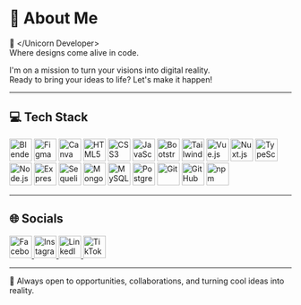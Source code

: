 # 💫 About Me

🦄 </Unicorn Developer>  
Where designs come alive in code.

I'm on a mission to turn your visions into digital reality.  
Ready to bring your ideas to life? Let's make it happen!

---

## 💻 Tech Stack

<p align="left">
  <img src="https://uxwing.com/wp-content/themes/uxwing/download/brands-and-social-media/blender-icon.svg" alt="Blender" width="40" height="40"/>
  <img src="https://uxwing.com/wp-content/themes/uxwing/download/brands-and-social-media/figma-icon.svg" alt="Figma" width="40" height="40"/>
  <img src="https://uxwing.com/wp-content/themes/uxwing/download/brands-and-social-media/canva-icon.svg" alt="Canva" width="40" height="40"/>
  <img src="https://uxwing.com/wp-content/themes/uxwing/download/brands-and-social-media/html5-icon.svg" alt="HTML5" width="40" height="40"/>
  <img src="https://uxwing.com/wp-content/themes/uxwing/download/brands-and-social-media/css3-icon.svg" alt="CSS3" width="40" height="40"/>
  <img src="https://uxwing.com/wp-content/themes/uxwing/download/brands-and-social-media/javascript-icon.svg" alt="JavaScript" width="40" height="40"/>
  <img src="https://uxwing.com/wp-content/themes/uxwing/download/brands-and-social-media/bootstrap-icon.svg" alt="Bootstrap" width="40" height="40"/>
  <img src="https://uxwing.com/wp-content/themes/uxwing/download/brands-and-social-media/tailwind-css-icon.svg" alt="Tailwind CSS" width="40" height="40"/>
  <img src="https://uxwing.com/wp-content/themes/uxwing/download/brands-and-social-media/vue-js-icon.svg" alt="Vue.js" width="40" height="40"/>
  <img src="https://uxwing.com/wp-content/themes/uxwing/download/brands-and-social-media/nuxt-js-icon.svg" alt="Nuxt.js" width="40" height="40"/>
  <img src="https://uxwing.com/wp-content/themes/uxwing/download/brands-and-social-media/typescript-icon.svg" alt="TypeScript" width="40" height="40"/>
  <img src="https://uxwing.com/wp-content/themes/uxwing/download/brands-and-social-media/node-js-icon.svg" alt="Node.js" width="40" height="40"/>
  <img src="https://uxwing.com/wp-content/themes/uxwing/download/brands-and-social-media/express-js-icon.svg" alt="Express.js" width="40" height="40"/>
  <img src="https://uxwing.com/wp-content/themes/uxwing/download/brands-and-social-media/sequelize-icon.svg" alt="Sequelize" width="40" height="40"/>
  <img src="https://uxwing.com/wp-content/themes/uxwing/download/brands-and-social-media/mongodb-icon.svg" alt="MongoDB" width="40" height="40"/>
  <img src="https://uxwing.com/wp-content/themes/uxwing/download/brands-and-social-media/mysql-icon.svg" alt="MySQL" width="40" height="40"/>
  <img src="https://uxwing.com/wp-content/themes/uxwing/download/brands-and-social-media/postgresql-icon.svg" alt="PostgreSQL" width="40" height="40"/>
  <img src="https://uxwing.com/wp-content/themes/uxwing/download/brands-and-social-media/git-icon.svg" alt="Git" width="40" height="40"/>
  <img src="https://uxwing.com/wp-content/themes/uxwing/download/brands-and-social-media/github-icon.svg" alt="GitHub" width="40" height="40"/>
  <img src="https://uxwing.com/wp-content/themes/uxwing/download/brands-and-social-media/npm-icon.svg" alt="npm" width="40" height="40"/>
</p>

---

## 🌐 Socials

<p align="left">
  <a href="https://facebook.com/joniffer.mandac" target="_blank">
    <img src="https://uxwing.com/wp-content/themes/uxwing/download/brands-and-social-media/facebook-icon.svg" alt="Facebook" width="40" height="40"/>
  </a>
  <a href="https://instagram.com/jopeeeeeeeeeel" target="_blank">
    <img src="https://uxwing.com/wp-content/themes/uxwing/download/brands-and-social-media/instagram-icon.svg" alt="Instagram" width="40" height="40"/>
  </a>
  <a href="https://linkedin.com/in/joniffer-mandac-53277a284" target="_blank">
    <img src="https://uxwing.com/wp-content/themes/uxwing/download/brands-and-social-media/linkedin-icon.svg" alt="LinkedIn" width="40" height="40"/>
  </a>
  <a href="https://tiktok.com/@senpaijofiru" target="_blank">
    <img src="https://uxwing.com/wp-content/themes/uxwing/download/brands-and-social-media/tiktok-icon.svg" alt="TikTok" width="40" height="40"/>
  </a>
</p>

---

📩 Always open to opportunities, collaborations, and turning cool ideas into reality.
